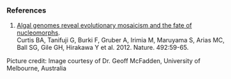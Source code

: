### References

1.  [Algal genomes reveal evolutionary mosaicism and the fate of
    nucleomorphs](http://europepmc.org/abstract/MED/23201678).\
    Curtis BA, Tanifuji G, Burki F, Gruber A, Irimia M, Maruyama S,
    Arias MC, Ball SG, Gile GH, Hirakawa Y et al. 2012. Nature.
    492:59-65.

Picture credit: Image courtesy of Dr. Geoff McFadden, University of
Melbourne, Australia
